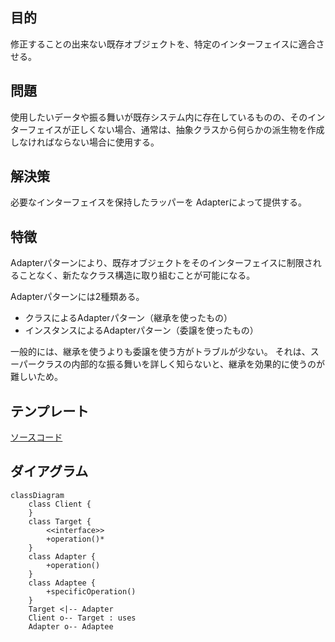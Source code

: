 ## 目的
修正することの出来ない既存オブジェクトを、特定のインターフェイスに適合させる。

## 問題
使用したいデータや振る舞いが既存システム内に存在しているものの、そのインターフェイスが正しくない場合、通常は、抽象クラスから何らかの派生物を作成しなければならない場合に使用する。

## 解決策
必要なインターフェイスを保持したラッパーを Adapterによって提供する。

## 特徴
Adapterパターンにより、既存オブジェクトをそのインターフェイスに制限されることなく、新たなクラス構造に取り組むことが可能になる。

Adapterパターンには2種類ある。
- クラスによるAdapterパターン（継承を使ったもの）
- インスタンスによるAdapterパターン（委譲を使ったもの）

一般的には、継承を使うよりも委譲を使う方がトラブルが少ない。
それは、スーパークラスの内部的な振る舞いを詳しく知らないと、継承を効果的に使うのが難しいため。

## テンプレート
[ソースコード](https://github.com/hirotoshimizu/design-patterns/blob/main/Adapter/adapter.py)

## ダイアグラム
```mermaid
classDiagram
    class Client {
    }
    class Target {
        <<interface>>
        +operation()*
    }
    class Adapter {
        +operation()
    }
    class Adaptee {
        +specificOperation()
    }
    Target <|-- Adapter
    Client o-- Target : uses
    Adapter o-- Adaptee
```